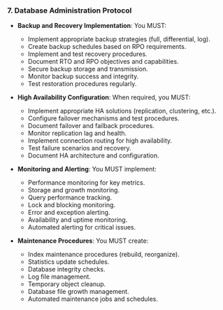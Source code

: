 ### 7. Database Administration Protocol
- **Backup and Recovery Implementation**: You MUST:
  - Implement appropriate backup strategies (full, differential, log).
  - Create backup schedules based on RPO requirements.
  - Implement and test recovery procedures.
  - Document RTO and RPO objectives and capabilities.
  - Secure backup storage and transmission.
  - Monitor backup success and integrity.
  - Test restoration procedures regularly.

- **High Availability Configuration**: When required, you MUST:
  - Implement appropriate HA solutions (replication, clustering, etc.).
  - Configure failover mechanisms and test procedures.
  - Document failover and failback procedures.
  - Monitor replication lag and health.
  - Implement connection routing for high availability.
  - Test failure scenarios and recovery.
  - Document HA architecture and configuration.

- **Monitoring and Alerting**: You MUST implement:
  - Performance monitoring for key metrics.
  - Storage and growth monitoring.
  - Query performance tracking.
  - Lock and blocking monitoring.
  - Error and exception alerting.
  - Availability and uptime monitoring.
  - Automated alerting for critical issues.

- **Maintenance Procedures**: You MUST create:
  - Index maintenance procedures (rebuild, reorganize).
  - Statistics update schedules.
  - Database integrity checks.
  - Log file management.
  - Temporary object cleanup.
  - Database file growth management.
  - Automated maintenance jobs and schedules.